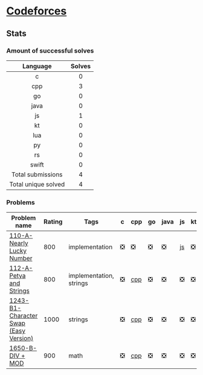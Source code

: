 # [Codeforces](https://codeforces.com/profile/hamzahossain)

## Stats

### Amount of successful solves

|       Language      | Solves |
| :-----------------: | :----: |
|          c          |    0   |
|         cpp         |    3   |
|          go         |    0   |
|         java        |    0   |
|          js         |    1   |
|          kt         |    0   |
|         lua         |    0   |
|          py         |    0   |
|          rs         |    0   |
|        swift        |    0   |
|  Total submissions  |    4   |
| Total unique solved |    4   |

### Problems

| Problem name                                                                               | Rating | Tags                    | c | cpp                                                                                                                  | go | java | js                                                                                        | kt | lua | py | rs | swift |
| ------------------------------------------------------------------------------------------ | ------ | ----------------------- | - | -------------------------------------------------------------------------------------------------------------------- | -- | ---- | ----------------------------------------------------------------------------------------- | -- | --- | -- | -- | ----- |
| [110-A-Nearly Lucky Number](https://codeforces.com/problemset/problem/110/A)               | 800    | implementation          | ❎ | ❎                                                                                                                    | ❎  | ❎    | [js](<../../solves/codeforces/110-A-Nearly Lucky Number/JS 110-A-Nearly Lucky Number.js>) | ❎  | ❎   | ❎  | ❎  | ❎     |
| [112-A-Petya and Strings](https://codeforces.com/problemset/problem/112/A)                 | 800    | implementation, strings | ❎ | [cpp](<../../solves/codeforces/112-A-Petya and Strings/CPP 112-A-Petya and Strings.cpp>)                             | ❎  | ❎    | ❎                                                                                         | ❎  | ❎   | ❎  | ❎  | ❎     |
| [1243-B1-Character Swap (Easy Version)](https://codeforces.com/problemset/problem/1243/B1) | 1000   | strings                 | ❎ | [cpp](<../../solves/codeforces/1243-B1-Character Swap (Easy Version)/CPP 1243-B1-Character Swap (Easy Version).cpp>) | ❎  | ❎    | ❎                                                                                         | ❎  | ❎   | ❎  | ❎  | ❎     |
| [1650-B-DIV + MOD](https://codeforces.com/problemset/problem/1650/B)                       | 900    | math                    | ❎ | [cpp](<../../solves/codeforces/1650-B-DIV + MOD/CPP 1650-B-DIV + MOD.cpp>)                                           | ❎  | ❎    | ❎                                                                                         | ❎  | ❎   | ❎  | ❎  | ❎     |
